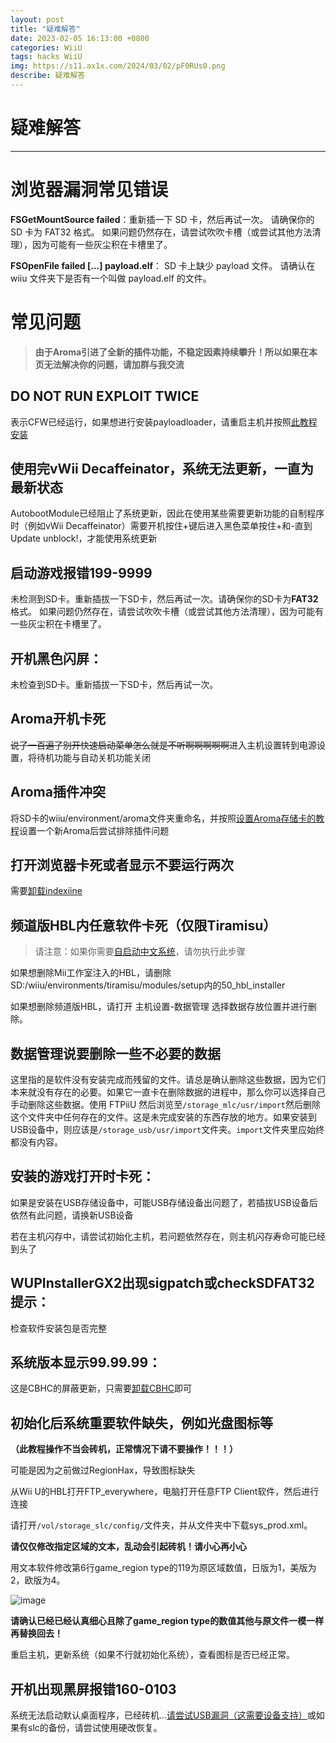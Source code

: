 ```yaml
---
layout: post
title: "疑难解答"
date: 2023-02-05 16:13:00 +0800
categories: WiiU
tags: hacks WiiU
img: https://s11.ax1x.com/2024/03/02/pF0RUs0.png
describe: 疑难解答
---
```


# 疑难解答

<hr />

# 浏览器漏洞常见错误

**FSGetMountSource failed**：重新插一下 SD 卡，然后再试一次。 请确保你的 SD 卡为 FAT32 格式。 如果问题仍然存在，请尝试吹吹卡槽（或尝试其他方法清理），因为可能有一些灰尘积在卡槽里了。

**FSOpenFile failed […] payload.elf**： SD 卡上缺少 payload 文件。 请确认在 wiiu 文件夹下是否有一个叫做 payload.elf 的文件。

# 常见问题

> **由于Aroma引进了全新的插件功能，不稳定因素持续攀升！所以如果在本页无法解决你的问题，请加群与我交流**

## DO NOT RUN EXPLOIT TWICE
表示CFW已经运行，如果想进行安装payloadloader，请重启主机并按照[此教程安装](https://wiiu.1919810.com/wiiu/2023/02/05/Payloadloader.html)

## 使用完vWii Decaffeinator，系统无法更新，一直为最新状态
AutobootModule已经阻止了系统更新，因此在使用某些需要更新功能的自制程序时（例如vWii Decaffeinator）需要开机按住+键后进入黑色菜单按住+和-直到Update unblock!，才能使用系统更新

## 启动游戏报错199-9999
未检测到SD卡。重新插拔一下SD卡，然后再试一次。请确保你的SD卡为**FAT32**格式。 如果问题仍然存在，请尝试吹吹卡槽（或尝试其他方法清理），因为可能有一些灰尘积在卡槽里了。

## 开机黑色闪屏：
未检查到SD卡。重新插拔一下SD卡，然后再试一次。

## Aroma开机卡死

~~说了一百遍了别开快速启动菜单怎么就是不听啊啊啊啊啊~~进入主机设置转到电源设置，将待机功能与自动关机功能关闭

## Aroma插件冲突

将SD卡的wiiu/environment/aroma文件夹重命名，并按照[设置Aroma存储卡的教程](https://wiiu.1919810.com/wiiu/2023/02/05/prepare.html#%E5%87%86%E5%A4%87sd%E5%8D%A1)设置一个新Aroma后尝试排除插件问题

## 打开浏览器卡死或者显示不要运行两次

需要[卸载indexiine](https://wiiu.1919810.com/wiiu/2023/02/01/uninstall-indexiine.html)

## 频道版HBL内任意软件卡死（仅限Tiramisu）

> 请注意：如果你需要[自启动中文系统](https://wiiu.1919810.com/wiiu/2023/02/04/install-CHJsystem.html#%E5%BC%80%E5%A7%8B)，请勿执行此步骤

如果想删除Mii工作室注入的HBL，请删除SD:/wiiu/environments/tiramisu/modules/setup内的50_hbl_installer

如果想删除频道版HBL，请打开 主机设置-数据管理 选择数据存放位置并进行删除。

## 数据管理说要删除一些不必要的数据

这里指的是软件没有安装完成而残留的文件。请总是确认删除这些数据，因为它们本来就没有存在的必要。如果它一直卡在删除数据的进程中，那么你可以选择自己手动删除这些数据。使用 FTPiiU 然后浏览至​```/storage_mlc/usr/import​```然后删除这个文件夹中任何存在的文件。这是未完成安装的东西存放的地方。如果安装到USB设备中，则应该是​```/storage_usb/usr/import​```文件夹。​```import​```文件夹里应始终都没有内容。

## 安装的游戏打开时卡死：

如果是安装在USB存储设备中，可能USB存储设备出问题了，若插拔USB设备后依然有此问题，请换新USB设备

若在主机闪存中，请尝试初始化主机，若问题依然存在，则主机闪存寿命可能已经到头了

## WUPInstallerGX2出现sigpatch或checkSDFAT32提示：

检查软件安装包是否完整

## 系统版本显示99.99.99：

这是CBHC的屏蔽更新，只需要[卸载CBHC](https://wiiu.1919810.com/wiiu/2023/02/01/uninstall-CBHC.html)即可

## 初始化后系统重要软件缺失，例如光盘图标等

**（此教程操作不当会砖机，正常情况下请不要操作！！！）**

可能是因为之前做过RegionHax，导致图标缺失

从Wii U的HBL打开FTP_everywhere，电脑打开任意FTP Client软件，然后进行连接

请打开```/vol/storage_slc/config/```文件夹，并从文件夹中下载sys_prod.xml。

**请仅仅修改指定区域的文本，乱动会引起砖机！请小心再小心**

用文本软件修改第6行game_region type的119为原区域数值，日版为1，美版为2，欧版为4。

![image](https://user-images.githubusercontent.com/68946023/162920585-114d1dc9-91bf-463e-bfc3-a6a23d5f64f1.png)

**请确认已经已经认真细心且除了game_region type的数值其他与原文件一模一样再替换回去！**

重启主机，更新系统（如果不行就初始化系统），查看图标是否已经正常。

## 开机出现黑屏报错160-0103

系统无法启动默认桌面程序，已经砖机...[请尝试USB漏洞（这需要设备支持）](https://wiiu.1919810.com/wiiu/2023/02/01/udpih.html)或如果有slc的备份，请尝试使用硬改恢复。

